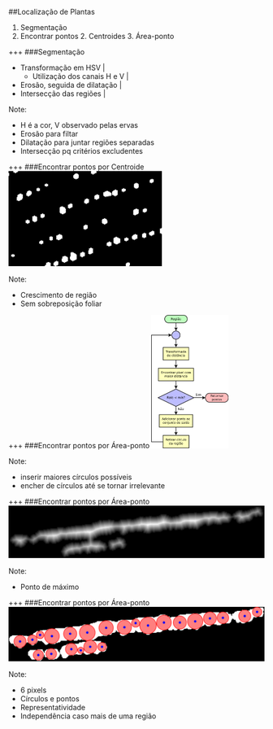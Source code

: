 ##Localização de Plantas
1. Segmentação
2. Encontrar pontos
    2. Centroides
    3. Área-ponto

+++
###Segmentação
- Transformação em HSV |
    - Utilização dos canais H e V |
- Erosão, seguida de dilatação |
- Intersecção das regiões |

Note:
- H é a cor, V observado pelas ervas
- Erosão para filtar
- Dilatação para juntar regiões separadas
- Intersecção pq critérios excludentes

+++
###Encontrar pontos por Centroide
<img alt="Por centroide" src="assets/centroid.png" width="60%" />

Note:
- Crescimento de região
- Sem sobreposição foliar

+++
###Encontrar pontos por Área-ponto
<img alt="Fluxograma Área-ponto" src="assets/flow_areaponto.png" width="30%" style="border:none"/>

Note:
- inserir maiores círculos possíveis
- encher de círculos até se tornar irrelevante

+++
###Encontrar pontos por Área-ponto
<img alt="Transformada Área-ponto" src="assets/areaponto_dt.png" width="100%" />

Note:
- Ponto de máximo

+++
###Encontrar pontos por Área-ponto
<img alt="Área-ponto" src="assets/areaponto.png" width="100%"/>

Note:
- 6 pixels
- Círculos e pontos
- Representatividade
- Independência caso mais de uma região
